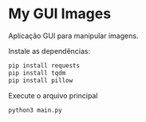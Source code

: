 # My GUI Images

Aplicação GUI para manipular imagens.

Instale as dependências:

```bash
pip install requests
pip install tqdm
pip install pillow
```

Execute o arquivo principal

```bash
python3 main.py
```

